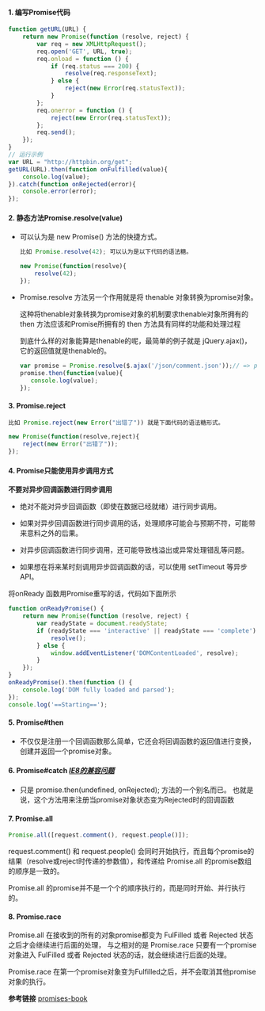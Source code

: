 
#### 1. 编写Promise代码

```js
function getURL(URL) {
    return new Promise(function (resolve, reject) {
        var req = new XMLHttpRequest();
        req.open('GET', URL, true);
        req.onload = function () {
            if (req.status === 200) {
                resolve(req.responseText);
            } else {
                reject(new Error(req.statusText));
            }
        };
        req.onerror = function () {
            reject(new Error(req.statusText));
        };
        req.send();
    });
}
// 运行示例
var URL = "http://httpbin.org/get";
getURL(URL).then(function onFulfilled(value){
    console.log(value);
}).catch(function onRejected(error){
    console.error(error);
});
```

#### 2. 静态方法**Promise.resolve(value)** 

- 可以认为是 new Promise() 方法的快捷方式。
    ```js
    比如 Promise.resolve(42); 可以认为是以下代码的语法糖。

    new Promise(function(resolve){
        resolve(42);
    });
    ```
    
- Promise.resolve 方法另一个作用就是将 thenable 对象转换为promise对象。

    这种将thenable对象转换为promise对象的机制要求thenable对象所拥有的 then 方法应该和Promise所拥有的 then 方法具有同样的功能和处理过程
    
    到底什么样的对象能算是thenable的呢，最简单的例子就是 jQuery.ajax()，它的返回值就是thenable的。

    ```js
    var promise = Promise.resolve($.ajax('/json/comment.json'));// => promise对象
    promise.then(function(value){
       console.log(value);
    });
    ```

#### 3. Promise.reject

```js
比如 Promise.reject(new Error("出错了")) 就是下面代码的语法糖形式。

new Promise(function(resolve,reject){
    reject(new Error("出错了"));
});
```
#### 4. Promise只能使用异步调用方式 

**不要对异步回调函数进行同步调用**

+  绝对不能对异步回调函数（即使在数据已经就绪）进行同步调用。

+ 如果对异步回调函数进行同步调用的话，处理顺序可能会与预期不符，可能带来意料之外的后果。

+ 对异步回调函数进行同步调用，还可能导致栈溢出或异常处理错乱等问题。

+ 如果想在将来某时刻调用异步回调函数的话，可以使用 setTimeout 等异步API。

将onReady 函数用Promise重写的话，代码如下面所示
```js
function onReadyPromise() {
    return new Promise(function (resolve, reject) {
        var readyState = document.readyState;
        if (readyState === 'interactive' || readyState === 'complete') {
            resolve();
        } else {
            window.addEventListener('DOMContentLoaded', resolve);
        }
    });
}
onReadyPromise().then(function () {
    console.log('DOM fully loaded and parsed');
});
console.log('==Starting==');
```

#### 5.  Promise#then 
- 不仅仅是注册一个回调函数那么简单，它还会将回调函数的返回值进行变换，创建并返回一个promise对象。

#### 6.  Promise#catch  *[IE8的兼容问题](http://liubin.org/promises-book/#ch2-promise-reject)*
- 只是 promise.then(undefined, onRejected); 方法的一个别名而已。 也就是说，这个方法用来注册当promise对象状态变为Rejected时的回调函数

#### 7. Promise.all

```js
Promise.all([request.comment(), request.people()]);

```
request.comment() 和 request.people() 会同时开始执行，而且每个promise的结果（resolve或reject时传递的参数值），和传递给 Promise.all 的promise数组的顺序是一致的。

 Promise.all 的promise并不是一个个的顺序执行的，而是同时开始、并行执行的。

#### 8. Promise.race

Promise.all 在接收到的所有的对象promise都变为 FulFilled 或者 Rejected 状态之后才会继续进行后面的处理， 与之相对的是 Promise.race 只要有一个promise对象进入 FulFilled 或者 Rejected 状态的话，就会继续进行后面的处理。

 Promise.race 在第一个promise对象变为Fulfilled之后，并不会取消其他promise对象的执行。


**参考链接**
[promises-book](http://liubin.org/promises-book/)










